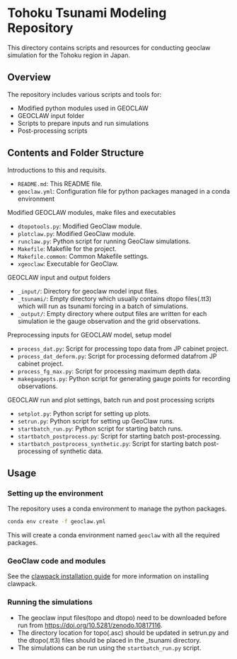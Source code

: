 # Tohoku Tsunami Modeling Repository
This directory contains scripts and resources for conducting geoclaw simulation for the Tohoku region in Japan.

## Overview
The repository includes various scripts and tools for:
- Modified python modules used in GEOCLAW
- GEOCLAW input folder
- Scripts to prepare inputs and run simulations
- Post-processing scripts

## Contents and Folder Structure
Introductions to this and requisits.
- `README.md`: This README file.
- `geoclaw.yml`: Configuration file for python packages managed in a conda environment

Modified GEOCLAW modules, make files and executables
- `dtopotools.py`: Modified GeoClaw module.
- `plotclaw.py`: Modified GeoClaw module.
- `runclaw.py`: Python script for running GeoClaw simulations.
- `Makefile`: Makefile for the project.
- `Makefile.common`: Common Makefile settings.
- `xgeoclaw`: Executable for GeoClaw.

GEOCLAW input and output folders
- `_input/`: Directory for geoclaw model input files.
- `_tsunami/`: Empty directory which usually contains dtopo files(.tt3) which will run as tsunami forcing in a batch of simulations.
- `_output/`: Empty directory where output files are written for each simulation ie the gauge observation and the grid observations.

Preprocessing inputs for GEOCLAW model, setup model
- `process_dat.py`: Script for processing topo data from JP cabinet project.
- `process_dat_deform.py`: Script for processing deformed datafrom JP cabinet project.
- `process_fg_max.py`: Script for processing maximum depth data.
- `makegaugepts.py`: Python script for generating gauge points for recording observations.

GEOCLAW run and plot settings, batch run and post processing scripts
- `setplot.py`: Python script for setting up plots.
- `setrun.py`: Python script for setting up GeoClaw runs.
- `startbatch_run.py`: Python script for starting batch runs.
- `startbatch_postprocess.py`: Script for starting batch post-processing.
- `startbatch_postprocess_synthetic.py`: Script for starting batch post-processing of synthetic data.

## Usage

### Setting up the environment
The repository uses a conda environment to manage the python packages.

```bash
conda env create -f geoclaw.yml
```
This will create a conda environment named `geoclaw` with all the required packages.

### GeoClaw code and modules
See the [clawpack installation guide](https://www.clawpack.org/installing.html) for more information on installing clawpack.

### Running the simulations
- The geoclaw input files(topo and dtopo) need to be downloaded before run from https://doi.org/10.5281/zenodo.10817116.
- The directory location for topo(.asc) should be updated in setrun.py and the dtopo(.tt3) files should be placed in the _tsunami directory.
- The simulations can be run using the `startbatch_run.py` script.


